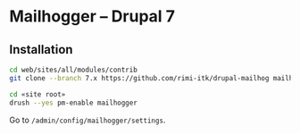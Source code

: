 # Mailhogger – Drupal 7

## Installation

```sh
cd web/sites/all/modules/contrib
git clone --branch 7.x https://github.com/rimi-itk/drupal-mailhog mailhogger
```

```sh
cd «site root»
drush --yes pm-enable mailhogger
```

Go to `/admin/config/mailhogger/settings`.
